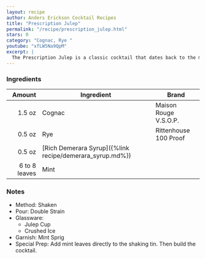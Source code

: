```yaml
---
layout: recipe
author: Anders Erickson Cocktail Recipes
title: "Prescription Julep"
permalink: "/recipe/prescription_julep.html"
stars: 0
category: "Cognac, Rye "
youtube: "xfLW5Na9QpM"
excerpt: |
  The Prescription Julep is a classic cocktail that dates back to the mid-1800s. It's a refreshing and complex drink that combines the flavors of rye whiskey, cognac, mint, and sugar.
---
```


### Ingredients

|        Amount | Ingredient                                               | Brand                 |
| ------------: | -------------------------------------------------------- | --------------------- |
|        1.5 oz | Cognac                                                   | Maison Rouge V.S.O.P. |
|        0.5 oz | Rye                                                      | Rittenhouse 100 Proof |
|        0.5 oz | [Rich Demerara Syrup]({%link recipe/demerara_syrup.md%}) |
| 6 to 8 leaves | Mint                                                     |

### Notes

- Method: Shaken
- Pour: Double Strain
- Glassware:
  - Julep Cup
  - Crushed Ice
- Garnish: Mint Sprig
- Special Prep: Add mint leaves directly to the shaking tin. Then build the cocktail.
